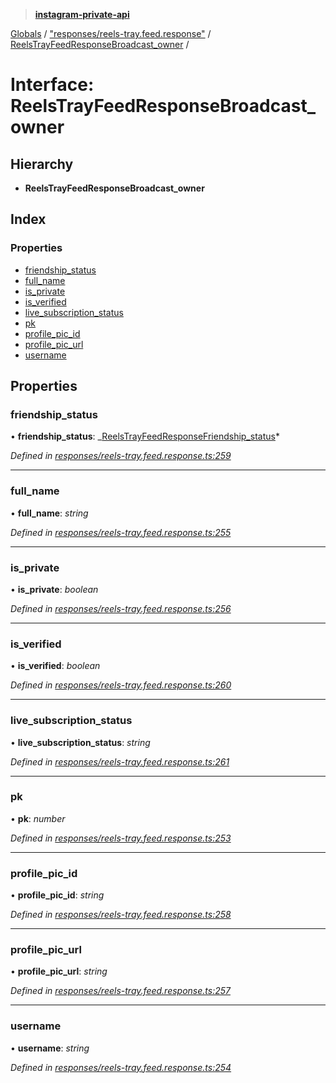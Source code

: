 > **[instagram-private-api](../README.md)**

[Globals](../README.md) / ["responses/reels-tray.feed.response"](../modules/_responses_reels_tray_feed_response_.md) / [ReelsTrayFeedResponseBroadcast_owner](_responses_reels_tray_feed_response_.reelstrayfeedresponsebroadcast_owner.md) /

# Interface: ReelsTrayFeedResponseBroadcast_owner

## Hierarchy

- **ReelsTrayFeedResponseBroadcast_owner**

## Index

### Properties

- [friendship_status](_responses_reels_tray_feed_response_.reelstrayfeedresponsebroadcast_owner.md#friendship_status)
- [full_name](_responses_reels_tray_feed_response_.reelstrayfeedresponsebroadcast_owner.md#full_name)
- [is_private](_responses_reels_tray_feed_response_.reelstrayfeedresponsebroadcast_owner.md#is_private)
- [is_verified](_responses_reels_tray_feed_response_.reelstrayfeedresponsebroadcast_owner.md#is_verified)
- [live_subscription_status](_responses_reels_tray_feed_response_.reelstrayfeedresponsebroadcast_owner.md#live_subscription_status)
- [pk](_responses_reels_tray_feed_response_.reelstrayfeedresponsebroadcast_owner.md#pk)
- [profile_pic_id](_responses_reels_tray_feed_response_.reelstrayfeedresponsebroadcast_owner.md#profile_pic_id)
- [profile_pic_url](_responses_reels_tray_feed_response_.reelstrayfeedresponsebroadcast_owner.md#profile_pic_url)
- [username](_responses_reels_tray_feed_response_.reelstrayfeedresponsebroadcast_owner.md#username)

## Properties

### friendship_status

• **friendship_status**: _[ReelsTrayFeedResponseFriendship_status](\_responses_reels_tray_feed_response_.reelstrayfeedresponsefriendship*status.md)*

_Defined in [responses/reels-tray.feed.response.ts:259](https://github.com/realinstadude/instagram-private-api/blob/4ae8fec/src/responses/reels-tray.feed.response.ts#L259)_

---

### full_name

• **full_name**: _string_

_Defined in [responses/reels-tray.feed.response.ts:255](https://github.com/realinstadude/instagram-private-api/blob/4ae8fec/src/responses/reels-tray.feed.response.ts#L255)_

---

### is_private

• **is_private**: _boolean_

_Defined in [responses/reels-tray.feed.response.ts:256](https://github.com/realinstadude/instagram-private-api/blob/4ae8fec/src/responses/reels-tray.feed.response.ts#L256)_

---

### is_verified

• **is_verified**: _boolean_

_Defined in [responses/reels-tray.feed.response.ts:260](https://github.com/realinstadude/instagram-private-api/blob/4ae8fec/src/responses/reels-tray.feed.response.ts#L260)_

---

### live_subscription_status

• **live_subscription_status**: _string_

_Defined in [responses/reels-tray.feed.response.ts:261](https://github.com/realinstadude/instagram-private-api/blob/4ae8fec/src/responses/reels-tray.feed.response.ts#L261)_

---

### pk

• **pk**: _number_

_Defined in [responses/reels-tray.feed.response.ts:253](https://github.com/realinstadude/instagram-private-api/blob/4ae8fec/src/responses/reels-tray.feed.response.ts#L253)_

---

### profile_pic_id

• **profile_pic_id**: _string_

_Defined in [responses/reels-tray.feed.response.ts:258](https://github.com/realinstadude/instagram-private-api/blob/4ae8fec/src/responses/reels-tray.feed.response.ts#L258)_

---

### profile_pic_url

• **profile_pic_url**: _string_

_Defined in [responses/reels-tray.feed.response.ts:257](https://github.com/realinstadude/instagram-private-api/blob/4ae8fec/src/responses/reels-tray.feed.response.ts#L257)_

---

### username

• **username**: _string_

_Defined in [responses/reels-tray.feed.response.ts:254](https://github.com/realinstadude/instagram-private-api/blob/4ae8fec/src/responses/reels-tray.feed.response.ts#L254)_

